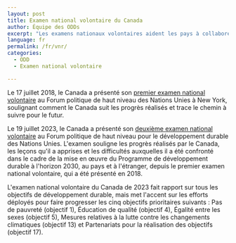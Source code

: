 ```yaml
---
layout: post
title: Examen national volontaire du Canada
author: Équipe des ODDs
excerpt: "Les examens nationaux volontaires aident les pays à collaborer et à rendre compte des mesures prises et des progrès accomplis dans la mise en œuvre du Programme de développement durable à l'horizon 2030 des Nations Unies et des 17 objectifs de développement durable, au niveau national et à l'étranger. Les examens nationaux volontaires du Canada soulignent les progrès réalisés par le Canada, les leçons apprises et les difficultés rencontrées dans le cadre de la mise en œuvre du Programme de développement durable à l’horizon 2030, au pays et à l’étranger."
language: fr
permalink: /fr/vnr/
categories:
  - ODD
  - Examen national volontaire

---
```

Le 17 juillet 2018, le Canada a présenté son [premier examen national volontaire](https://publications.gc.ca/site/eng/9.858494/publication.html) au Forum politique de haut niveau des Nations Unies à New York, soulignant comment le Canada suit les progrès réalisés et trace le chemin à suivre pour le futur.

Le 19 juillet 2023, le Canada a présenté son [deuxième examen national volontaire](https://www.canada.ca/fr/emploi-developpement-social/programmes/programme-2030/examen-national-volontaire/rapport-2023.html) au Forum politique de haut niveau pour le développement durable des Nations Unies. L'examen souligne les progrès réalisés par le Canada, les leçons qu'il a apprises et les difficultés auxquelles il a été confronté dans le cadre de la mise en œuvre du Programme de développement durable à l'horizon 2030, au pays et à l'étranger, depuis le premier examen national volontaire, qui a été présenté en 2018.

L'examen national volontaire du Canada de 2023 fait rapport sur tous les objectifs de développement durable, mais met l'accent sur les efforts déployés pour faire progresser les cinq objectifs prioritaires suivants : Pas de pauvreté (objectif 1), Éducation de qualité (objectif 4), Égalité entre les sexes (objectif 5), Mesures relatives à la lutte contre les changements climatiques (objectif 13) et Partenariats pour la réalisation des objectifs (objectif 17).
